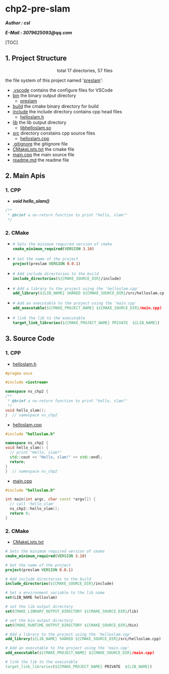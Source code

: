 # chp2-pre-slam

___Author : csl___

___E-Mail : 3079625093@qq.com___

[TOC]

## 1. Project Structure

<center>total 17 directories, 57 files</center>

the file system of this project named '[preslam]()':

+ [.vscode](./.vscode) contains the configure files for VSCode
+ [bin](./bin) the binary output directory
  + [preslam](./bin/preslam)
+ [build](./build) the cmake binary directory for build
+ [include](./include) the include directory contains cpp head files
  + [helloslam.h](./include/helloslam.h)
+ [lib](./lib) the lib output directory
  + [libhelloslam.so](./lib/libhelloslam.so)
+ [src](./src) directory constains cpp source files
  + [helloslam.cpp](./src/helloslam.cpp)
+ [.gitignore](./.gitignore) the gitignore file
+ [CMakeLists.txt](./CMakeLists.txt) the cmake file
+ [main.cpp](./main.cpp) the main source file
+ [readme.md](./readme.md) the readme file

## 2. Main Apis

### 1. CPP

+ ___void hello_slam()___

```cpp
/**
 * @brief a no-return function to print "hello, slam!"
 */
```

### 2. CMake

+ ```cmake
  # Sets the minimum required version of cmake
  cmake_minimum_required(VERSION 3.10)
  ```

+ ```cmake
  # Set the name of the project
  project(preslam VERSION 0.0.1)
  ```

+ ```cmake
  # Add include directories to the build
  include_directories(${CMAKE_SOURCE_DIR}/include)
  ```

+ ```cmake
  # Add a library to the project using the 'helloslam.cpp'
  add_library(${LIB_NAME} SHARED ${CMAKE_SOURCE_DIR}/src/helloslam.cpp)
  ```

+ ```cmake
  # Add an executable to the project using the 'main.cpp'
  add_executable(${CMAKE_PROJECT_NAME} ${CMAKE_SOURCE_DIR}/main.cpp)
  ```

+ ```cmake
  # link the lib to the executable
  target_link_libraries(${CMAKE_PROJECT_NAME} PRIVATE  ${LIB_NAME})
  ```

## 3. Source Code

### 1. CPP

+ [helloslam.h](./include/helloslam.h)

```cpp
#pragma once

#include <iostream>

namespace ns_chp2 {
/**
 * @brief a no-return function to print "hello, slam!"
 */
void hello_slam();
}  // namespace ns_chp2
```

+ [helloslam.cpp](./src/helloslam.cpp)

```cpp
#include "helloslam.h"

namespace ns_chp2 {
void hello_slam() {
  // print "Hello, slam!"
  std::cout << "Hello, slam!" << std::endl;
  return;
}
}  // namespace ns_chp2
```

+ [main.cpp](./main.cpp)

```cpp
#include "helloslam.h"

int main(int argc, char const *argv[]) {
  // call 'hello_slam'
  ns_chp2::hello_slam();
  return 0;
}
```

### 2. CMake

+ [CMakeLists.txt](./CMakeLists.txt)

```cmake
# Sets the minimum required version of cmake
cmake_minimum_required(VERSION 3.10)

# Set the name of the project
project(preslam VERSION 0.0.1)

# Add include directories to the build
include_directories(${CMAKE_SOURCE_DIR}/include)

# Set a environment variable to the lib name
set(LIB_NAME helloslam)

# set the lib output directory
set(CMAKE_LIBRARY_OUTPUT_DIRECTORY ${CMAKE_SOURCE_DIR}/lib)

# set the bin output directory
set(CMAKE_RUNTIME_OUTPUT_DIRECTORY ${CMAKE_SOURCE_DIR}/bin)

# Add a library to the project using the 'helloslam.cpp'
add_library(${LIB_NAME} SHARED ${CMAKE_SOURCE_DIR}/src/helloslam.cpp)

# Add an executable to the project using the 'main.cpp'
add_executable(${CMAKE_PROJECT_NAME} ${CMAKE_SOURCE_DIR}/main.cpp)

# link the lib to the executable
target_link_libraries(${CMAKE_PROJECT_NAME} PRIVATE  ${LIB_NAME})
```


